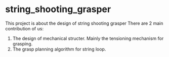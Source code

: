 # string_shooting_grasper
This project is about the design of string shooting grasper
There are 2 main contribution of us:
 1. The design of mechanical structer. Mainly the tensioning mechanism for grasping.
 2. The grasp planning algorithm for string loop.